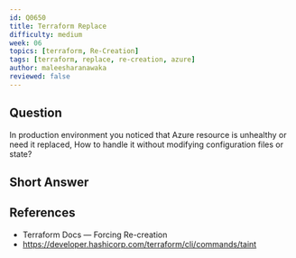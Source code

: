 ```yaml
---
id: Q0650
title: Terraform Replace
difficulty: medium
week: 06
topics: [terraform, Re-Creation]
tags: [terraform, replace, re-creation, azure]
author: maleesharanawaka
reviewed: false
---
```


## Question
In production environment you noticed that Azure resource is unhealthy or need it replaced, How to handle it without modifying configuration files or state?

## Short Answer

## References
- Terraform Docs — Forcing Re-creation
- https://developer.hashicorp.com/terraform/cli/commands/taint
